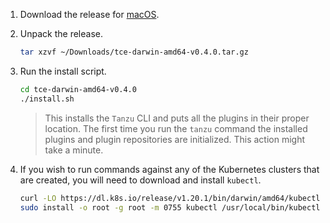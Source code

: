 1. Download the release for [macOS](https://github.com/vmware-tanzu/tce/releases/download/v0.4.0/tce-darwin-amd64-v0.4.0.tar.gz).

1. Unpack the release.

    ```sh
    tar xzvf ~/Downloads/tce-darwin-amd64-v0.4.0.tar.gz
    ```

1. Run the install script.

    ```sh
    cd tce-darwin-amd64-v0.4.0
    ./install.sh
    ```

    > This installs the `Tanzu` CLI and puts all the plugins in their proper location.
    > The first time you run the `tanzu` command the installed plugins and plugin repositories are initialized. This action might take a minute.

1. If you wish to run commands against any of the Kubernetes clusters that are created, you will need to download and install `kubectl`.

    ```sh
    curl -LO https://dl.k8s.io/release/v1.20.1/bin/darwin/amd64/kubectl
    sudo install -o root -g root -m 0755 kubectl /usr/local/bin/kubectl
    ```

